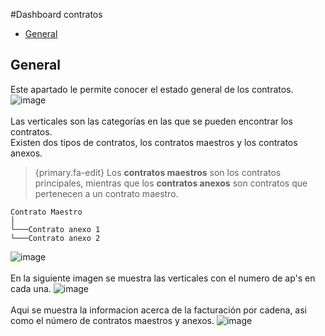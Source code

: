 #Dashboard contratos
 - [General](#head1)

## <a name="head1">General</a>
Este apartado le permite conocer el estado general de los contratos.
![image](/images/docs/contracts/dash1.png)<br><br>
Las verticales son las categorías en las que se pueden encontrar los contratos.<br>
Existen dos tipos de contratos, los contratos maestros y los contratos anexos.<br>
> {primary.fa-edit} Los **contratos maestros** son los contratos principales, mientras que los **contratos anexos** son contratos que pertenecen a un contrato maestro.
```
Contrato Maestro
│   
└───Contrato anexo 1  
└───Contrato anexo 2
```

![image](/images/docs/contracts/dash2.png)<br><br>
En la siguiente imagen se muestra las verticales con el numero de ap's en cada una.
![image](/images/docs/contracts/dash3.png)<br><br>
Aqui se muestra la informacion acerca de la facturación por cadena, asi como el número de contratos maestros y anexos.
![image](/images/docs/contracts/dash4.png)<br><br>

